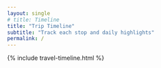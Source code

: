 ```yaml
---
layout: single
# title: Timeline
title: "Trip Timeline"
subtitle: "Track each stop and daily highlights"
permalink: /
---
```


{% include travel-timeline.html %}
